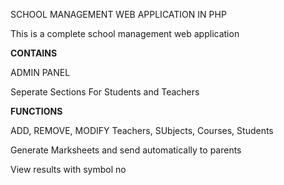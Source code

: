 SCHOOL MANAGEMENT WEB APPLICATION IN PHP

This is a complete school management web application

**CONTAINS**

ADMIN PANEL

Seperate Sections For Students and Teachers

**FUNCTIONS**


ADD, REMOVE, MODIFY  Teachers, SUbjects, Courses, Students

Generate Marksheets and send automatically to parents

View results with symbol no
